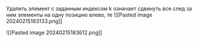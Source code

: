 
Удалить элемент с заданным индексом k означает сдвинуть все след за ним элементы на одну позицию влево, те
![[Pasted image 20240215183133.png]]

![[Pasted image 20240215183612.png]]